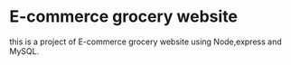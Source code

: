 # E-commerce grocery website
this is a project of E-commerce grocery website using Node,express and MySQL.
